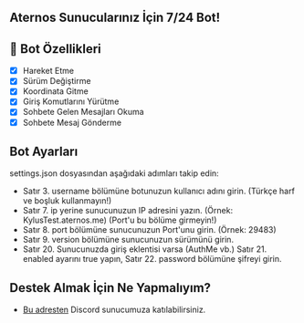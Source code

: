 ## Aternos Sunucularınız İçin 7/24 Bot!

## 📑 Bot Özellikleri

- [x] Hareket Etme
- [x] Sürüm Değiştirme
- [x] Koordinata Gitme
- [x] Giriş Komutlarını Yürütme
- [x] Sohbete Gelen Mesajları Okuma
- [x] Sohbete Mesaj Gönderme

## Bot Ayarları

settings.json dosyasından aşağıdaki adımları takip edin:

- Satır 3. username bölümüne botunuzun kullanıcı adını girin. (Türkçe harf ve boşluk kullanmayın!)
- Satır 7. ip yerine sunucunuzun IP adresini yazın. (Örnek: KylusTest.aternos.me) (Port'u bu bölüme girmeyin!)
- Satır 8. port bölümüne sunucunuzun Port'unu girin. (Örnek: 29483)
- Satır 9. version bölümüne sunucunuzun sürümünü girin.
- Satır 20. Sunucunuzda giriş eklentisi varsa (AuthMe vb.) Satır 21. enabled ayarını true yapın, Satır 22. password bölümüne şifreyi girin.
## Destek Almak İçin Ne Yapmalıyım?

- [Bu adresten](https://discord.gg/youtube-kylus-1-4k-1069319803963195402) Discord sunucumuza katılabilirsiniz.
